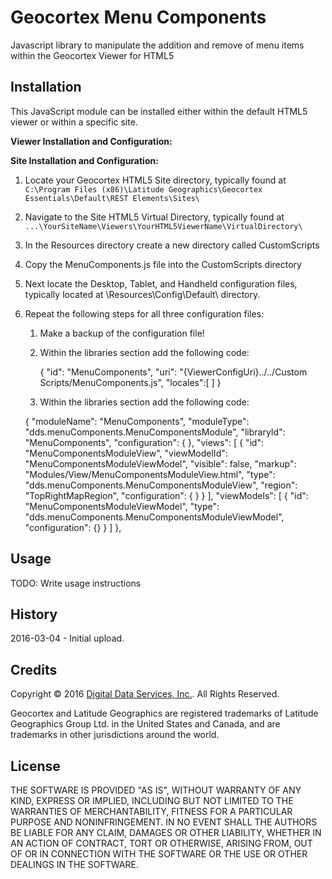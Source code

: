 # Geocortex Menu Components

Javascript library to manipulate the addition and remove of menu items within the Geocortex Viewer for HTML5

## Installation

This JavaScript module can be installed either within the default HTML5 viewer or within a specific site.

**Viewer Installation and Configuration:**

**Site Installation and Configuration:**

1. Locate your Geocortex HTML5 Site directory, typically found at `C:\Program Files (x86)\Latitude Geographics\Geocortex Essentials\Default\REST Elements\Sites\`
2. Navigate to the Site HTML5 Virtual Directory, typically found at `...\YourSiteName\Viewers\YourHTML5ViewerName\VirtualDirectory\`
3. In the Resources directory create a new directory called CustomScripts
4. Copy the MenuComponents.js file into the CustomScripts directory
5. Next locate the Desktop, Tablet, and Handheld configuration files, typically located at \Resources\Config\Default\ directory.
6. Repeat the following steps for all three configuration files:
	1. Make a backup of the configuration file!
	2. Within the libraries section add the following code:

        {
          "id": "MenuComponents",
            "uri": "{ViewerConfigUri}../../Custom Scripts/MenuComponents.js",
            "locales":[
            ]
        }

    3. Within the libraries section add the following code:

    {
      "moduleName": "MenuComponents",
      "moduleType": "dds.menuComponents.MenuComponentsModule",
      "libraryId": "MenuComponents",
      "configuration": {
      },
      "views": [
        {
          "id": "MenuComponentsModuleView",
          "viewModelId": "MenuComponentsModuleViewModel",
          "visible": false,
          "markup": "Modules/View/MenuComponentsModuleView.html",
          "type": "dds.menuComponents.MenuComponentsModuleView",
          "region": "TopRightMapRegion",
          "configuration": {
          }
        }
      ],
      "viewModels": [
        {
          "id": "MenuComponentsModuleViewModel",
          "type": "dds.menuComponents.MenuComponentsModuleViewModel",
          "configuration": {}
        }
      ]
    },


## Usage

TODO: Write usage instructions

## History

2016-03-04 - Initial upload.

## Credits

Copyright &copy; 2016 [Digital Data Services, Inc.](http://www.digitaldataservices.com/geocortex). All Rights Reserved.

Geocortex and Latitude Geographics are registered trademarks of Latitude Geographics Group Ltd. in the United States and Canada, and are trademarks in other jurisdictions around the world.

## License

THE SOFTWARE IS PROVIDED "AS IS", WITHOUT WARRANTY OF ANY KIND,
EXPRESS OR IMPLIED, INCLUDING BUT NOT LIMITED TO THE WARRANTIES OF
MERCHANTABILITY, FITNESS FOR A PARTICULAR PURPOSE AND NONINFRINGEMENT.
IN NO EVENT SHALL THE AUTHORS BE LIABLE FOR ANY CLAIM, DAMAGES OR
OTHER LIABILITY, WHETHER IN AN ACTION OF CONTRACT, TORT OR OTHERWISE,
ARISING FROM, OUT OF OR IN CONNECTION WITH THE SOFTWARE OR THE USE OR
OTHER DEALINGS IN THE SOFTWARE.

